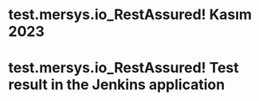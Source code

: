 # test.mersys.io_RestAssured! Kasım 2023


# test.mersys.io_RestAssured!  Test result in the Jenkins application
